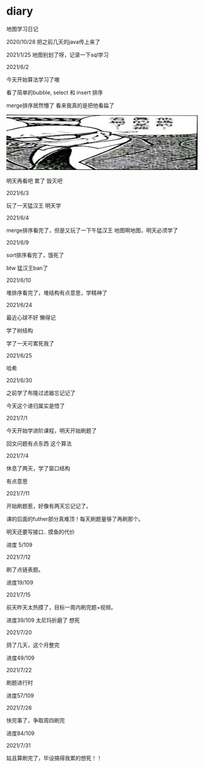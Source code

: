 # diary
地图学习日记

2020/10/28
把之前几天的java传上来了

2021/1/25
地图别划了呀，记录一下sql学习

2021/6/2

今天开始算法学习了嗷

看了简单的bubble, select 和 insert 排序

merge排序居然懵了 看来我真的是把他看扁了

![1622645212(1)-1622645238359](assets/1622645212(1)-1622645238359.jpg)

明天再看吧 累了 毁灭吧

2021/6/3

玩了一天猛汉王 明天学

2021/6/4 

merge排序看完了，但是又玩了一下午猛汉王
地图啊地图，明天必须学了



2021/6/9

sort排序看完了，饿死了

btw 猛汉王ban了



2021/6/10

堆排序看完了，堆结构有点意思，学精神了



2021/6/24

最近心球不好 懒得记

学了树结构

学了一天可累死我了



2021/6/25

哈希



2021/6/30

之前学了布隆过滤器忘记记了

今天这个递归属实是悟了



2021/7/1

今天开始学进阶课程，明天开始刷题了

回文问题有点东西 这个算法



2021/7/4

休息了两天，学了窗口结构

有点意思



2021/7/11

开始刷题惹，好像有两天忘记记了。

课的后面的futher部分真难顶！每天刷题量够了再刷那个。

明天还要写接口.. 摸鱼的代价

进度 5/109



2021/7/12

刷了点链表题。

进度19/109



2021/7/15

前天昨天太热摸了，目标一周内刷完题+视频。

进度39/109 太尼玛折磨了 想死



2021/7/20

鸽了几天，这个月整完

进度49/109



2021/7/22

刷题进行时

进度57/109



2021/7/26

快完事了，争取周四刷完

进度84/109



2021/7/31

姑且算刷完了，毕设搞得我累的想死！！